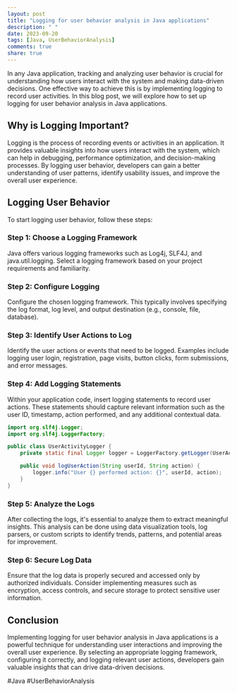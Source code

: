 ```yaml
---
layout: post
title: "Logging for user behavior analysis in Java applications"
description: " "
date: 2023-09-20
tags: [Java, UserBehaviorAnalysis]
comments: true
share: true
---
```


In any Java application, tracking and analyzing user behavior is crucial for understanding how users interact with the system and making data-driven decisions. One effective way to achieve this is by implementing logging to record user activities. In this blog post, we will explore how to set up logging for user behavior analysis in Java applications.

## Why is Logging Important?

Logging is the process of recording events or activities in an application. It provides valuable insights into how users interact with the system, which can help in debugging, performance optimization, and decision-making processes. By logging user behavior, developers can gain a better understanding of user patterns, identify usability issues, and improve the overall user experience.

## Logging User Behavior

To start logging user behavior, follow these steps:

### Step 1: Choose a Logging Framework

Java offers various logging frameworks such as Log4j, SLF4J, and java.util.logging. Select a logging framework based on your project requirements and familiarity.

### Step 2: Configure Logging

Configure the chosen logging framework. This typically involves specifying the log format, log level, and output destination (e.g., console, file, database).

### Step 3: Identify User Actions to Log

Identify the user actions or events that need to be logged. Examples include logging user login, registration, page visits, button clicks, form submissions, and error messages.

### Step 4: Add Logging Statements

Within your application code, insert logging statements to record user actions. These statements should capture relevant information such as the user ID, timestamp, action performed, and any additional contextual data.

```java
import org.slf4j.Logger;
import org.slf4j.LoggerFactory;

public class UserActivityLogger {
    private static final Logger logger = LoggerFactory.getLogger(UserActivityLogger.class);

    public void logUserAction(String userId, String action) {
        logger.info("User {} performed action: {}", userId, action);
    }
}
```

### Step 5: Analyze the Logs

After collecting the logs, it's essential to analyze them to extract meaningful insights. This analysis can be done using data visualization tools, log parsers, or custom scripts to identify trends, patterns, and potential areas for improvement.

### Step 6: Secure Log Data

Ensure that the log data is properly secured and accessed only by authorized individuals. Consider implementing measures such as encryption, access controls, and secure storage to protect sensitive user information.

## Conclusion

Implementing logging for user behavior analysis in Java applications is a powerful technique for understanding user interactions and improving the overall user experience. By selecting an appropriate logging framework, configuring it correctly, and logging relevant user actions, developers gain valuable insights that can drive data-driven decisions.

#Java #UserBehaviorAnalysis